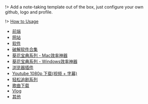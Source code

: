 
!> Add a note-taking template out of the box, just configure your own github, logo and profile.

!> [How to Usage](https://github.com/Rain120/study-notes/tree/note-template)

- [前端](resources/front-end.md)
- [网站](resources/website.md)
- [软件](resources/software.md)
- [破解软件合集](resources/crack-software-collection.md)
- [葵花宝典系列 - Mac效率神器](resources/mac-software.md)
- [葵花宝典系列 - Windows效率神器](resources/window-software.md)
- [浏览器插件](resources/browser-plugins.md)
- [Youtube 1080p 下载(视频 + 字幕)](resources/youtube-download.md)
- [轻松追剧系列](resources/shows.md)
- [歌曲下载](resources/music-download.md)
- [Vlog](resources/vlog.md)
- [其他](resources/others.md)

